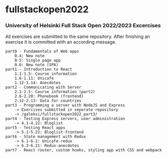 # fullstackopen2022

### University of Helsinki Full Stack Open 2022/2023 Excercises

All exercises are submitted to the same repository. After finishing an exercise it is committed with an according message.

    part0 - Fundamentals of Web apps
        0.4: New note
        0.5: Single page app    
        0.6: New note (SPA)
    part1 - Introduction to React
        1.1-1.5: Course information
        1.6-1.11: Unicafe
        1.12-1.14: Anecdotes
    part2 - Communicating with Server
        2.1-2.5: Course information (part2)
        2.6-2.20: Phonebook (frontend)
        2.12-2.13: Data for countries
    part3 - Programming a server with NodeJS and Express
        -> Exercises submitted in seperate repository
        -> /galeksi/fullstackopen2022_part3/
    part4 - Testing Express servers, user administration
        -> 4.1-4.22: Bloglist
    part5 - Testing React apps
        -> 5.1-5.22: Bloglist-frontend
    part6 - State management with Redux
        -> 6.1-6.2: Unicafe-redux
        -> 6.3-6.21: Redux-anecdotes
    part7 - React router, custom hooks, styling app with CSS and webpack
  
